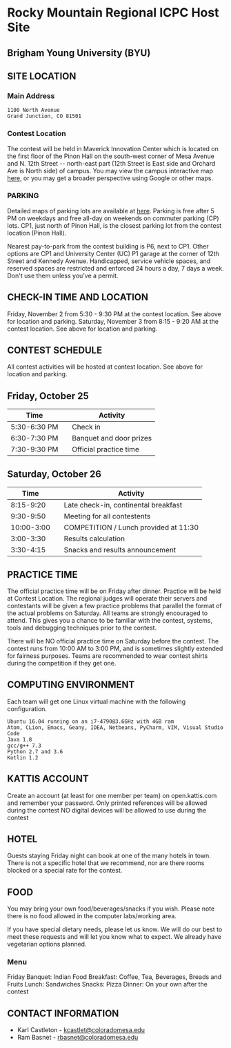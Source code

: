 # Rocky Mountain Regional ICPC Host Site

## Brigham Young University (BYU)

## SITE LOCATION

### Main Address

```
1100 North Avenue
Grand Junction, CO 81501
```

### Contest Location

The contest will be held in Maverick Innovation Center which is located on the first floor of the Pinon Hall on the south-west corner of Mesa Avenue and N. 12th Street -- north-east part (12th Street is East side and Orchard Ave is North side) of campus. You may view the campus interactive map [here](http://www.coloradomesa.edu/virtual-tour/index.html), or you may get a broader perspective using Google or other maps.

### PARKING

Detailed maps of parking lots are available at [here](http://www.coloradomesa.edu/campus-info/documents/parkingmap.pdf). Parking is free after 5 PM on weekdays and free all-day on weekends on commuter parking (CP) lots. CP1, just north of Pinon Hall, is the closest parking lot from the contest location (Pinon Hall).

Nearest pay-to-park from the contest building is P6, next to CP1. Other options are CP1 and University Center (UC) P1 garage at the corner of 12th Street and Kennedy Avenue. Handicapped, service vehicle spaces, and reserved spaces are restricted and enforced 24 hours a day, 7 days a week. Don't use them unless you’ve a permit.

## CHECK-IN TIME AND LOCATION

Friday, November 2 from 5:30 - 9:30 PM at the contest location. See above for location and parking.
Saturday, November 3 from 8:15 - 9:20 AM at the contest location. See above for location and parking.

## CONTEST SCHEDULE

All contest activities will be hosted at contest location. See above for location and parking.

## Friday, October 25

| Time         |     | Activity                |
| ------------ | --- | ----------------------- |
| 5:30-6:30 PM |     | Check in                |
| 6:30-7:30 PM |     | Banquet and door prizes |
| 7:30-9:30 PM |     | Official practice time  |

## Saturday, October 26

| Time       |     | Activity                              |
| ---------- | --- | ------------------------------------- |
| 8:15-9:20  |     | Late check-in, continental breakfast  |
| 9:30-9:50  |     | Meeting for all contestents           |
| 10:00-3:00 |     | COMPETITION / Lunch provided at 11:30 |
| 3:00-3:30  |     | Results calculation                   |
| 3:30-4:15  |     | Snacks and results announcement       |

## PRACTICE TIME

The official practice time will be on Friday after dinner. Practice will be held at Contest Location. The regional judges will operate their servers and contestants will be given a few practice problems that parallel the format of the actual problems on Saturday. All teams are strongly encouraged to attend. This gives you a chance to be familiar with the contest, systems, tools and debugging techniques prior to the contest.

There will be NO official practice time on Saturday before the contest.
The contest runs from 10:00 AM to 3:00 PM, and is sometimes slightly extended for fairness purposes. Teams are recommended to wear contest shirts during the competition if they get one.

## COMPUTING ENVIRONMENT

Each team will get one Linux virtual machine with the following configuration.

```
Ubuntu 16.04 running on an i7-4790@3.6GHz with 4GB ram
Atom, CLion, Emacs, Geany, IDEA, Netbeans, PyCharm, VIM, Visual Studio Code
Java 1.8
gcc/g++ 7.3
Python 2.7 and 3.6
Kotlin 1.2
```

## KATTIS ACCOUNT

Create an account (at least for one member per team) on open.kattis.com and remember your password.
Only printed references will be allowed during the contest
NO digital devices will be allowed to use during the contest

## HOTEL

Guests staying Friday night can book at one of the many hotels in town. There is not a specific hotel that we recommend, nor are there rooms blocked or a special rate for the contest.

## FOOD

You may bring your own food/beverages/snacks if you wish. Please note there is no food allowed in the computer labs/working area.

If you have special dietary needs, please let us know. We will do our best to meet these requests and will let you know what to expect. We already have vegetarian options planned.

### Menu

Friday Banquet: Indian Food
Breakfast: Coffee, Tea, Beverages, Breads and Fruits
Lunch: Sandwiches
Snacks: Pizza
Dinner: On your own after the contest

## CONTACT INFORMATION

- Karl Castleton - [kcastlet@coloradomesa.edu](mailto:kcastlet@coloradomesa.edu)
- Ram Basnet - [rbasnet@coloradomesa.edu](mailto:kcastlet@coloradomesa.edu)
